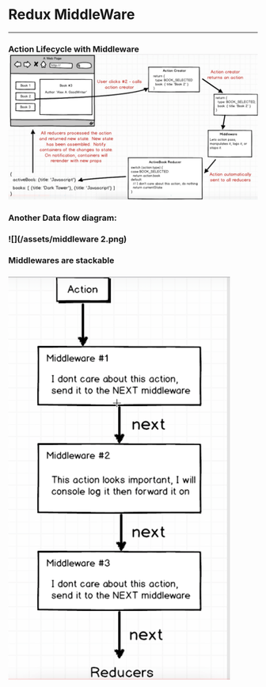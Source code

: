 # Redux MiddleWare 

---

### Action Lifecycle with Middleware![](/assets/middleware.png)

### Another Data flow diagram: 

### ![](/assets/middleware 2.png)

### Middlewares are stackable

### ![](/assets/middleware_stack.png)

### 



